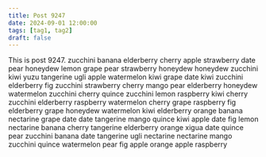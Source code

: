 ```yaml
---
title: Post 9247
date: 2024-09-01 12:00:00
tags: [tag1, tag2]
draft: false
---
```

This is post 9247.
zucchini
banana
elderberry
cherry
apple
strawberry
date
pear
honeydew
lemon
grape
pear
strawberry
honeydew
honeydew
zucchini
kiwi
yuzu
tangerine
ugli
apple
watermelon
kiwi
grape
date
kiwi
zucchini
elderberry
fig
zucchini
strawberry
cherry
mango
pear
elderberry
honeydew
watermelon
zucchini
cherry
quince
zucchini
lemon
raspberry
kiwi
cherry
zucchini
elderberry
raspberry
watermelon
cherry
grape
raspberry
fig
elderberry
grape
honeydew
watermelon
kiwi
elderberry
orange
banana
nectarine
grape
date
date
tangerine
mango
quince
kiwi
apple
date
fig
lemon
nectarine
banana
cherry
tangerine
elderberry
orange
xigua
date
quince
pear
zucchini
banana
date
tangerine
ugli
nectarine
nectarine
mango
zucchini
quince
watermelon
pear
fig
apple
orange
apple
raspberry
